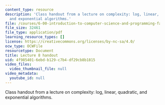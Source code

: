 ```yaml
---
content_type: resource
description: 'Class handout from a lecture on complexity: log, linear, quadratic,
  and exponential algorithms.'
file: /courses/6-00-introduction-to-computer-science-and-programming-fall-2008/4f9854016ebdb129c7b4df29cb8b1815_lec8.pdf
file_size: 32461
file_type: application/pdf
learning_resource_types: []
license: https://creativecommons.org/licenses/by-nc-sa/4.0/
ocw_type: OCWFile
resourcetype: Document
title: Lecture 8 handout
uid: 4f985401-6ebd-b129-c7b4-df29cb8b1815
video_files:
  video_thumbnail_file: null
video_metadata:
  youtube_id: null
---
```

Class handout from a lecture on complexity: log, linear, quadratic, and exponential algorithms.
